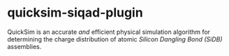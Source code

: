 # quicksim-siqad-plugin

QuickSim is an accurate *and* efficient physical simulation algorithm for determining the charge distribution of atomic *Silicon Dangling Bond (SiDB)* assemblies.
